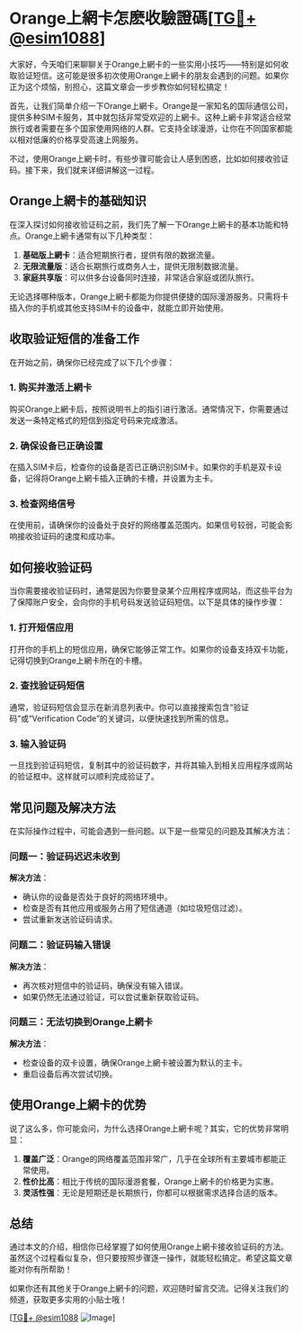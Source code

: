 # Orange上網卡怎麽收驗證碼[[TG💪+ @esim1088](https://t.me/s/esim1088)]

大家好，今天咱们来聊聊关于Orange上網卡的一些实用小技巧——特别是如何收取验证短信。这可能是很多初次使用Orange上網卡的朋友会遇到的问题。如果你正为这个烦恼，别担心，这篇文章会一步步教你如何轻松搞定！

首先，让我们简单介绍一下Orange上網卡。Orange是一家知名的国际通信公司，提供多种SIM卡服务，其中就包括非常受欢迎的上網卡。这种上網卡非常适合经常旅行或者需要在多个国家使用网络的人群。它支持全球漫游，让你在不同国家都能以相对低廉的价格享受高速上网服务。

不过，使用Orange上網卡时，有些步骤可能会让人感到困惑，比如如何接收验证码。接下来，我们就来详细讲解这一过程。

## Orange上網卡的基础知识

在深入探讨如何接收验证码之前，我们先了解一下Orange上網卡的基本功能和特点。Orange上網卡通常有以下几种类型：

1. **基础版上網卡**：适合短期旅行者，提供有限的数据流量。
2. **无限流量版**：适合长期旅行或商务人士，提供无限制数据流量。
3. **家庭共享版**：可以供多台设备同时连接，非常适合家庭或团队旅行。

无论选择哪种版本，Orange上網卡都能为你提供便捷的国际漫游服务。只需将卡插入你的手机或其他支持SIM卡的设备中，就能立即开始使用。

## 收取验证短信的准备工作

在开始之前，确保你已经完成了以下几个步骤：

### 1. 购买并激活上網卡

购买Orange上網卡后，按照说明书上的指引进行激活。通常情况下，你需要通过发送一条特定格式的短信到指定号码来完成激活。

### 2. 确保设备已正确设置

在插入SIM卡后，检查你的设备是否已正确识别SIM卡。如果你的手机是双卡设备，记得将Orange上網卡插入正确的卡槽，并设置为主卡。

### 3. 检查网络信号

在使用前，请确保你的设备处于良好的网络覆盖范围内。如果信号较弱，可能会影响接收验证码的速度和成功率。

## 如何接收验证码

当你需要接收验证码时，通常是因为你要登录某个应用程序或网站，而这些平台为了保障账户安全，会向你的手机号码发送验证码短信。以下是具体的操作步骤：

### 1. 打开短信应用

打开你的手机上的短信应用，确保它能够正常工作。如果你的设备支持双卡功能，记得切换到Orange上網卡所在的卡槽。

### 2. 查找验证码短信

通常，验证码短信会显示在新消息列表中。你可以直接搜索包含“验证码”或“Verification Code”的关键词，以便快速找到所需的信息。

### 3. 输入验证码

一旦找到验证码短信，复制其中的验证码数字，并将其输入到相关应用程序或网站的验证框中。这样就可以顺利完成验证了。

## 常见问题及解决方法

在实际操作过程中，可能会遇到一些问题。以下是一些常见的问题及其解决方法：

### 问题一：验证码迟迟未收到

**解决方法**：
- 确认你的设备是否处于良好的网络环境中。
- 检查是否有其他应用或服务占用了短信通道（如垃圾短信过滤）。
- 尝试重新发送验证码请求。

### 问题二：验证码输入错误

**解决方法**：
- 再次核对短信中的验证码，确保没有输入错误。
- 如果仍然无法通过验证，可以尝试重新获取验证码。

### 问题三：无法切换到Orange上網卡

**解决方法**：
- 检查设备的双卡设置，确保Orange上網卡被设置为默认的主卡。
- 重启设备后再次尝试切换。

## 使用Orange上網卡的优势

说了这么多，你可能会问，为什么选择Orange上網卡呢？其实，它的优势非常明显：

1. **覆盖广泛**：Orange的网络覆盖范围非常广，几乎在全球所有主要城市都能正常使用。
2. **性价比高**：相比于传统的国际漫游套餐，Orange上網卡的价格更为实惠。
3. **灵活性强**：无论是短期还是长期旅行，你都可以根据需求选择合适的版本。

## 总结

通过本文的介绍，相信你已经掌握了如何使用Orange上網卡接收验证码的方法。虽然这个过程看似复杂，但只要按照步骤逐一操作，就能轻松搞定。希望这篇文章能对你有所帮助！

如果你还有其他关于Orange上網卡的问题，欢迎随时留言交流。记得关注我们的频道，获取更多实用的小贴士哦！

[[TG💪+ @esim1088](https://t.me/s/esim1088) ![Image](https://i.postimg.cc/4NQfJmqS/Snipaste-2025-05-13-00-14-12.png)]